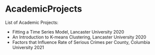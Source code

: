 # AcademicProjects
List of Academic Projects:
- Fitting a Time Series Model, Lancaster University 2020
- An Introduction to K-means Clustering, Lancaster University 2020
- Factors that Influence Rate of Serious Crimes per County, Columbia University 2021
